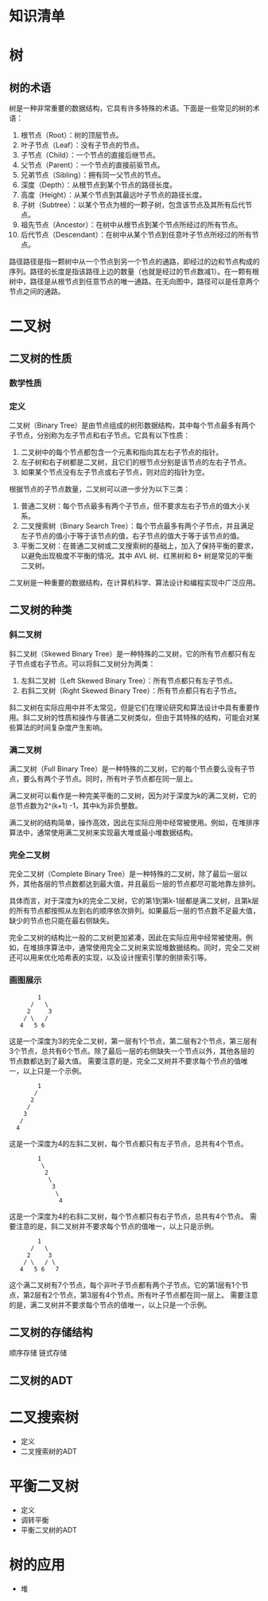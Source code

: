 # 知识清单

# 树

## 树的术语
树是一种非常重要的数据结构，它具有许多特殊的术语。下面是一些常见的树的术语：
1. 根节点（Root）：树的顶层节点。
2. 叶子节点（Leaf）：没有子节点的节点。
3. 子节点（Child）：一个节点的直接后继节点。
4. 父节点（Parent）：一个节点的直接前驱节点。
5. 兄弟节点（Sibling）：拥有同一父节点的节点。
6. 深度（Depth）：从根节点到某个节点的路径长度。
7. 高度（Height）：从某个节点到其最远叶子节点的路径长度。
8. 子树（Subtree）：以某个节点为根的一颗子树，包含该节点及其所有后代节点。
9. 祖先节点（Ancestor）：在树中从根节点到某个节点所经过的所有节点。
10. 后代节点（Descendant）：在树中从某个节点到任意叶子节点所经过的所有节点。
    
路径路径是指一颗树中从一个节点到另一个节点的通路，即经过的边和节点构成的序列。路径的长度是指该路径上边的数量（也就是经过的节点数减1）。在一颗有根树中，路径是从根节点到任意节点的唯一通路。在无向图中，路径可以是任意两个节点之间的通路。

# 二叉树

## 二叉树的性质

### 数学性质

### 定义
二叉树（Binary Tree）是由节点组成的树形数据结构，其中每个节点最多有两个子节点，分别称为左子节点和右子节点。它具有以下性质：
1. 二叉树中的每个节点都包含一个元素和指向其左右子节点的指针。
2. 左子树和右子树都是二叉树，且它们的根节点分别是该节点的左右子节点。
3. 如果某个节点没有左子节点或右子节点，则对应的指针为空。

根据节点的子节点数量，二叉树可以进一步分为以下三类：
1. 普通二叉树：每个节点最多有两个子节点，但不要求左右子节点的值大小关系。
2. 二叉搜索树（Binary Search Tree）：每个节点最多有两个子节点，并且满足左子节点的值小于等于该节点的值，右子节点的值大于等于该节点的值。
3. 平衡二叉树：在普通二叉树或二叉搜索树的基础上，加入了保持平衡的要求，以避免出现极度不平衡的情况。其中 AVL 树、红黑树和 B+ 树是常见的平衡二叉树。

二叉树是一种重要的数据结构，在计算机科学、算法设计和编程实现中广泛应用。

## 二叉树的种类

### 斜二叉树
斜二叉树（Skewed Binary Tree）是一种特殊的二叉树，它的所有节点都只有左子节点或右子节点。可以将斜二叉树分为两类：

1. 左斜二叉树（Left Skewed Binary Tree）：所有节点都只有左子节点。
2. 右斜二叉树（Right Skewed Binary Tree）：所有节点都只有右子节点。

斜二叉树在实际应用中并不太常见，但是它们在理论研究和算法设计中具有重要作用。斜二叉树的性质和操作与普通二叉树类似，但由于其特殊的结构，可能会对某些算法的时间复杂度产生影响。

### 满二叉树
满二叉树（Full Binary Tree）是一种特殊的二叉树，它的每个节点要么没有子节点，要么有两个子节点。同时，所有叶子节点都在同一层上。

满二叉树可以看作是一种完美平衡的二叉树，因为对于深度为k的满二叉树，它的总节点数为2^(k+1) -1，其中k为非负整数。

满二叉树的结构简单，操作高效，因此在实际应用中经常被使用。例如，在堆排序算法中，通常使用满二叉树来实现最大堆或最小堆数据结构。

### 完全二叉树
完全二叉树（Complete Binary Tree）是一种特殊的二叉树，除了最后一层以外，其他各层的节点数都达到最大值，并且最后一层的节点都尽可能地靠左排列。

具体而言，对于深度为k的完全二叉树，它的第1到第k-1层都是满二叉树，且第k层的所有节点都按照从左到右的顺序依次排列。如果最后一层的节点数不足最大值，缺少的节点也只能在最右侧缺失。

完全二叉树的结构比一般的二叉树更加紧凑，因此在实际应用中经常被使用。例如，在堆排序算法中，通常使用完全二叉树来实现堆数据结构。同时，完全二叉树还可以用来优化哈希表的实现，以及设计搜索引擎的倒排索引等。

### 画图展示
```
        1
      /   \
     2     3
    / \   /
   4   5 6
```
这是一个深度为3的完全二叉树，第一层有1个节点，第二层有2个节点，第三层有3个节点，总共有6个节点。除了最后一层的右侧缺失一个节点以外，其他各层的节点数都达到了最大值。
需要注意的是，完全二叉树并不要求每个节点的值唯一，以上只是一个示例。


```
        1
       /
      2
     /
    3
   /
  4
```
这是一个深度为4的左斜二叉树，每个节点都只有左子节点，总共有4个节点。

```
        1
         \
          2
           \
            3
             \
              4
```
这是一个深度为4的右斜二叉树，每个节点都只有右子节点，总共有4个节点。
需要注意的是，斜二叉树并不要求每个节点的值唯一，以上只是示例。

```
        1
      /   \
     2     3
    / \   / \
   4   5 6   7
```
这个满二叉树有7个节点，每个非叶子节点都有两个子节点。它的第1层有1个节点，第2层有2个节点，第3层有4个节点。所有叶子节点都在同一层上。
需要注意的是，满二叉树并不要求每个节点的值唯一，以上只是一个示例。

## 二叉树的存储结构
顺序存储
链式存储

## 二叉树的ADT


# 二叉搜索树
- 定义
- 二叉搜索树的ADT

# 平衡二叉树
- 定义
- 调转平衡
- 平衡二叉树的ADT

# 树的应用
- 堆

